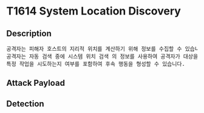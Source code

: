# T1614 System Location Discovery

## Description

<pre>공격자는 피해자 호스트의 지리적 위치를 계산하기 위해 정보를 수집할 수 있습니다. </br>공격자는 자동 검색 중에 시스템 위치 검색 의 정보를 사용하여 공격자가 대상을 완전히 감염시키고/하거나 </br>특정 작업을 시도하는지 여부를 포함하여 후속 행동을 형성할 수 있습니다.</pre>

## Attack Payload



## Detection
